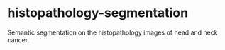 # histopathology-segmentation
Semantic segmentation on the histopathology images of head and neck cancer.
